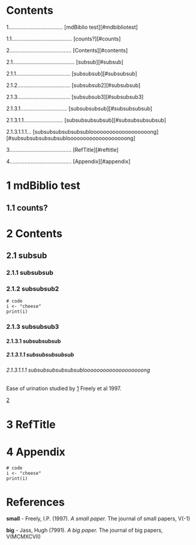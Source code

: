 # Contents
1.................................... [mdBiblio test][#mdbibliotest]

1.1........................................ [counts?][#counts]

2......................................... [Contents][#contents]

2.1......................................... [subsub][#subsub]

2.1.1.................................... [subsubsub][#subsubsub]

2.1.2................................... [subsubsub2][#subsubsub]

2.1.3................................... [subsubsub3][#subsubsub3]

2.1.3.1............................... [subsubsubsub][#subsubsubsub]

2.1.3.1.1.......................... [subsubsubsubsub][#subsubsubsubsub]

2.1.3.1.1.1... [subsubsubsubsubsublooooooooooooooooooong][#subsubsubsubsubsublooooooooooooooooooong]

3......................................... [RefTitle][#reftitle]

4......................................... [Appendix][#appendix]


# 1 mdBiblio test

## 1.1 counts?

# 2 Contents

## 2.1 subsub

### 2.1.1 subsubsub

### 2.1.2 subsubsub2

```{r}
# code
i <- "cheese"
print(i)
```

### 2.1.3 subsubsub3

#### 2.1.3.1 subsubsubsub

##### 2.1.3.1.1 subsubsubsubsub

###### 2.1.3.1.1.1 subsubsubsubsubsublooooooooooooooooooong

Ease of urination studied by [1][small] Freely et al 1997.

[2][big]

# 3 RefTitle

# 4 Appendix

```{r}
# code
i <- "cheese"
print(i)
```


# References
[small]: #references
 __small__ - Freely, I.P. (1997). *A small paper.* The journal of small papers, V(-1)

[big]: #references
 __big__ - Jass, Hugh (7991). *A big paper.* The journal of big papers, V(MCMXCVII)



